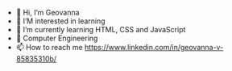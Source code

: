 - 👋 Hi, I’m Geovanna
- 👀 I’M interested in learning
- 🌱 I’m currently learning HTML, CSS and JavaScript
- 🌱 Computer Engineering
- 📫 How to reach me https://www.linkedin.com/in/geovanna-v-85835310b/

<!---
eugegeeh/eugegeeh is a ✨ special ✨ repository because its `README.md` (this file) appears on your GitHub profile.
You can click the Preview link to take a look at your changes.
--->
